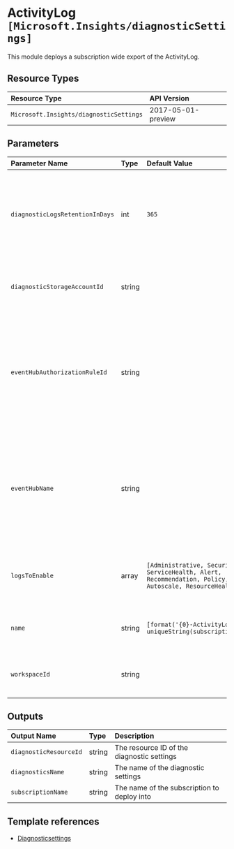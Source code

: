 # ActivityLog `[Microsoft.Insights/diagnosticSettings]`

This module deploys a subscription wide export of the ActivityLog.

## Resource Types

| Resource Type | API Version |
| :-- | :-- |
| `Microsoft.Insights/diagnosticSettings` | 2017-05-01-preview |

## Parameters

| Parameter Name | Type | Default Value | Possible Values | Description |
| :-- | :-- | :-- | :-- | :-- |
| `diagnosticLogsRetentionInDays` | int | `365` |  | Optional. Specifies the number of days that logs will be kept for; a value of 0 will retain data indefinitely. |
| `diagnosticStorageAccountId` | string |  |  | Optional. Resource ID of the Diagnostic Storage Account. |
| `eventHubAuthorizationRuleId` | string |  |  | Optional. Resource ID of the event hub authorization rule for the Event Hubs namespace in which the event hub should be created or streamed to. |
| `eventHubName` | string |  |  | Optional. Name of the event hub within the namespace to which logs are streamed. Without this, an event hub is created for each log category. |
| `logsToEnable` | array | `[Administrative, Security, ServiceHealth, Alert, Recommendation, Policy, Autoscale, ResourceHealth]` | `[Administrative, Security, ServiceHealth, Alert, Recommendation, Policy, Autoscale, ResourceHealth]` | Optional. The name of logs that will be streamed. |
| `name` | string | `[format('{0}-ActivityLog', uniqueString(subscription().id))]` |  | Optional. Name of the ActivityLog diagnostic settings. |
| `workspaceId` | string |  |  | Optional. Resource identifier of Log Analytics. |

## Outputs

| Output Name | Type | Description |
| :-- | :-- | :-- |
| `diagnosticResourceId` | string | The resource ID of the diagnostic settings |
| `diagnosticsName` | string | The name of the diagnostic settings |
| `subscriptionName` | string | The name of the subscription to deploy into |

## Template references

- [Diagnosticsettings](https://docs.microsoft.com/en-us/azure/templates/Microsoft.Insights/2017-05-01-preview/diagnosticSettings)
